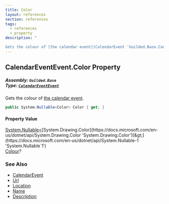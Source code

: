 ```yaml
---
title: Color
layout: references
section: references
tags:
  - references
  - property
description: "

Gets the colour of [the calendar event](CalendarEvent 'Guilded.Base.Content.CalendarEvent')."
---
```


## CalendarEventEvent.Color Property
##### **Assembly:** `Guilded.Base`<br/>**Type:** [`CalendarEventEvent`](CalendarEventEvent 'Guilded.Base.Events.CalendarEventEvent')

Gets the colour of [the calendar event](CalendarEvent 'Guilded.Base.Content.CalendarEvent').

```csharp
public System.Nullable<Color> Color { get; }
```

#### Property Value
[System.Nullable&lt;](https://docs.microsoft.com/en-us/dotnet/api/System.Nullable-1 'System.Nullable`1')[System.Drawing.Color](https://docs.microsoft.com/en-us/dotnet/api/System.Drawing.Color 'System.Drawing.Color')[&gt;](https://docs.microsoft.com/en-us/dotnet/api/System.Nullable-1 'System.Nullable`1')  
[Colour](https://docs.microsoft.com/en-us/dotnet/api/System.Drawing.Color 'System.Drawing.Color')?

### See Also
- [CalendarEvent](CalendarEvent 'Guilded.Base.Content.CalendarEvent')
- [Url](CalendarEvent.Url 'Guilded.Base.Content.CalendarEvent.Url')
- [Location](CalendarEvent.Location 'Guilded.Base.Content.CalendarEvent.Location')
- [Name](CalendarEvent.Name 'Guilded.Base.Content.CalendarEvent.Name')
- [Description](CalendarEvent.Description 'Guilded.Base.Content.CalendarEvent.Description')
